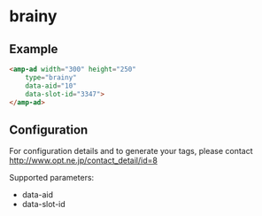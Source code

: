 <!---
Copyright 2016 The AMP HTML Authors. All Rights Reserved.

Licensed under the Apache License, Version 2.0 (the "License");
you may not use this file except in compliance with the License.
You may obtain a copy of the License at

      http://www.apache.org/licenses/LICENSE-2.0

Unless required by applicable law or agreed to in writing, software
distributed under the License is distributed on an "AS-IS" BASIS,
WITHOUT WARRANTIES OR CONDITIONS OF ANY KIND, either express or implied.
See the License for the specific language governing permissions and
limitations under the License.
-->

# brainy

## Example

```html
<amp-ad width="300" height="250"
    type="brainy"
    data-aid="10"
    data-slot-id="3347">
</amp-ad>
```

## Configuration

For configuration details and to generate your tags, please contact http://www.opt.ne.jp/contact_detail/id=8

Supported parameters:

- data-aid
- data-slot-id
